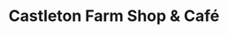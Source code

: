 ---
title: "Castleton Farm Shop & Café"
url: /laurencekirk/castleton-farm-shop-and-cafe/
shop: farm
---